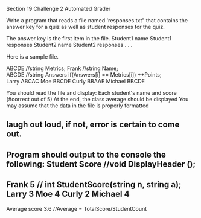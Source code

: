 Section 19
Challenge 2
Automated Grader

Write a program that reads a file named 'responses.txt" that contains the answer key for a quiz
as well as student responses for the quiz.

The answer key is the first item in the file.
Student1 name
Student1 responses
Student2 name
Student2 responses
. . .

Here is a sample file.

ABCDE   //string Metrics;
Frank   //string Name;                 
ABCDE   //string Answers    if(Answers[i] == Metrics[i]) ++Points;               
Larry
ABCAC
Moe
BBCDE
Curly
BBAAE
Michael
BBCDE

You should read the file and display:
Each student's name and score (#correct out of 5)
At the end, the class average should be displayed
You may assume that the data in the file is properly formatted
## laugh out loud, if not, error is certain to come out.

Program should output to the console the following:
Student                     Score   //void DisplayHeader ();
----------------------------
Frank                             5     // int StudentScore(string n, string a);
Larry                              3
Moe                              4
Curly                             2
Michael                         4
---------------------------
Average score            3.6        //Average = TotalScore/StudentCount
